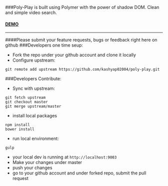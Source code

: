 ###Poly-Play is built using Polymer with the power of shadow DOM. Clean and simple video search.
#### [DEMO](http://kashjs.github.io/poly-play/)
---
####Please submit your feature requests, bugs or feedback right here on github
###Developers one time seup:
* Fork the repo under your github account and clone it locally
* Configure upstream:
```
git remote add upstream https://github.com/kashyap02004/poly-play.git
```

###Developers Contribute:
* Sync with upstream:
```
git fetch upstream
git checkout master
git merge upstream/master
```
* install local packages
```
npm install
bower install
```
* run local environment:
```
gulp
```
* your local dev is running at `http://localhost:9003`
* Make your changes under master
* push your changes
* go to your github account and under forked repo, submit the pull request
